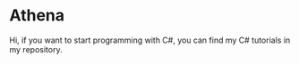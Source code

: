 # Athena
Hi, if you want to start programming with C#, you can find my C# tutorials in my repository. 
